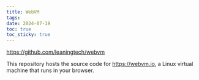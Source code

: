 ```yaml
---
title: WebVM
tags: 
date: 2024-07-19
toc: true
toc_sticky: true
---
```

https://github.com/leaningtech/webvm

This repository hosts the source code for https://webvm.io, a Linux virtual machine that runs in your browser.
# 